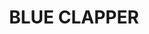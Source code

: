 ---
layout: holo9song
title: "BLUE CLAPPER"
songno: 1
thumbfile: "01_blueclapper"

streamlink: "https://hip.fanlink.to/bc"
nyaaid: "https://nyaa.si/view/1318930"
yt_playlistid: "OLAK5uy_kw1gECyWNJjKs0p-jvWTup-W9upbAfcTc"

info:
    title: "BLUE CLAPPER"
    singer: "Shishiro Botan, Yukihana Lamy, Omaru Polka, Momosuzu Nene"
    lyrics: "PandaBoy"
    composer: "PandaBoy"
    arranger: "PandaBoy"

tracklist:
    - BLUE CLAPPER
    - BLUE CLAPPER (Instrumental)
---